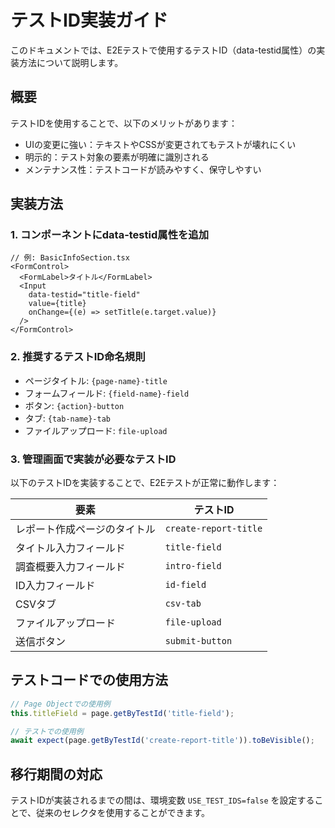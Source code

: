 # テストID実装ガイド

このドキュメントでは、E2Eテストで使用するテストID（data-testid属性）の実装方法について説明します。

## 概要

テストIDを使用することで、以下のメリットがあります：

- UIの変更に強い：テキストやCSSが変更されてもテストが壊れにくい
- 明示的：テスト対象の要素が明確に識別される
- メンテナンス性：テストコードが読みやすく、保守しやすい

## 実装方法

### 1. コンポーネントにdata-testid属性を追加

```tsx
// 例: BasicInfoSection.tsx
<FormControl>
  <FormLabel>タイトル</FormLabel>
  <Input 
    data-testid="title-field"
    value={title} 
    onChange={(e) => setTitle(e.target.value)} 
  />
</FormControl>
```

### 2. 推奨するテストID命名規則

- ページタイトル: `{page-name}-title`
- フォームフィールド: `{field-name}-field`
- ボタン: `{action}-button`
- タブ: `{tab-name}-tab`
- ファイルアップロード: `file-upload`

### 3. 管理画面で実装が必要なテストID

以下のテストIDを実装することで、E2Eテストが正常に動作します：

| 要素 | テストID |
|------|----------|
| レポート作成ページのタイトル | `create-report-title` |
| タイトル入力フィールド | `title-field` |
| 調査概要入力フィールド | `intro-field` |
| ID入力フィールド | `id-field` |
| CSVタブ | `csv-tab` |
| ファイルアップロード | `file-upload` |
| 送信ボタン | `submit-button` |

## テストコードでの使用方法

```typescript
// Page Objectでの使用例
this.titleField = page.getByTestId('title-field');

// テストでの使用例
await expect(page.getByTestId('create-report-title')).toBeVisible();
```

## 移行期間の対応

テストIDが実装されるまでの間は、環境変数 `USE_TEST_IDS=false` を設定することで、従来のセレクタを使用することができます。
